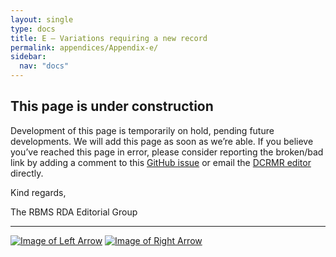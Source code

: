 ```yaml
---
layout: single
type: docs
title: E — Variations requiring a new record
permalink: appendices/Appendix-e/
sidebar:
  nav: "docs"
---
```


## This page is under construction

Development of this page is temporarily on hold, pending future developments. We will add this page as soon as we’re able. If you believe you’ve reached this page in error, please consider reporting the broken/bad link by adding a comment to this [GitHub issue](https://github.com/rbms-bsc/DCRMR/issues/26) or email the [DCRMR editor](mailto:dcrm.rda@gmail.com) directly.

Kind regards,

The RBMS RDA Editorial Group

---

[![Image of Left Arrow](https://rbms-bsc.github.io/DCRMR/assets/pictures/navigation/Arrow_Left.png "D — Minimal-level records")](/DCRMR/appendices/Appendix-d/) [![Image of Right Arrow](https://rbms-bsc.github.io/DCRMR/assets/pictures/navigation/Arrow_Right.png "H — Individual and special issues of serials")](/DCRMR/appendices/Appendix-h/)
